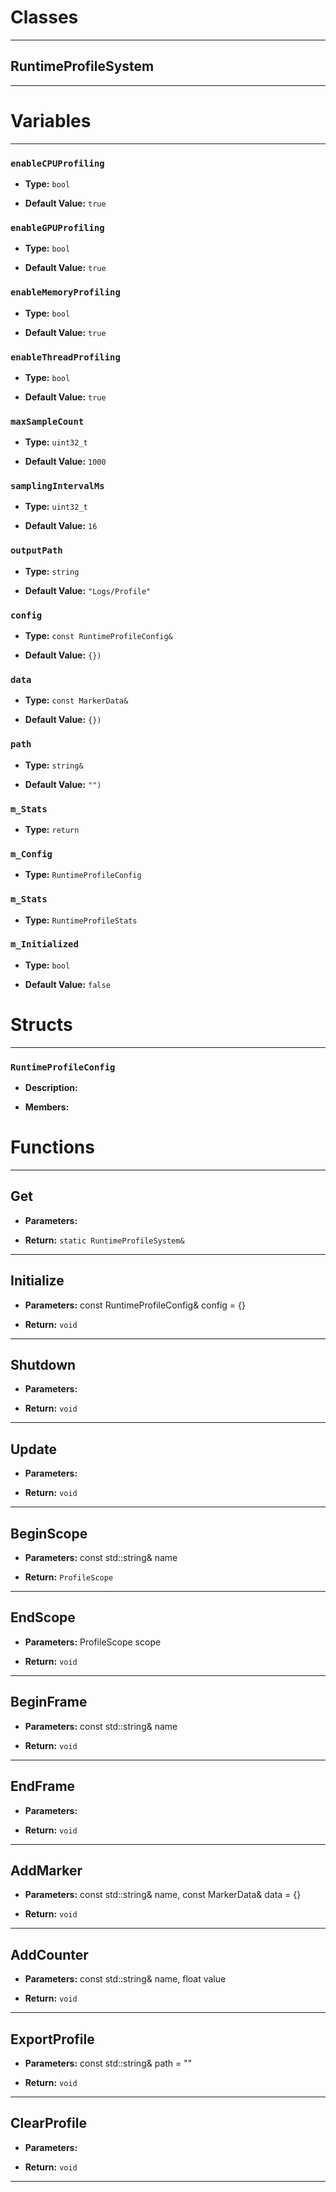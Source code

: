 # Classes
---

## RuntimeProfileSystem
---




# Variables
---

### `enableCPUProfiling`

- **Type:** `bool`

- **Default Value:** `true`



### `enableGPUProfiling`

- **Type:** `bool`

- **Default Value:** `true`



### `enableMemoryProfiling`

- **Type:** `bool`

- **Default Value:** `true`



### `enableThreadProfiling`

- **Type:** `bool`

- **Default Value:** `true`



### `maxSampleCount`

- **Type:** `uint32_t`

- **Default Value:** `1000`



### `samplingIntervalMs`

- **Type:** `uint32_t`

- **Default Value:** `16`



### `outputPath`

- **Type:** `string`

- **Default Value:** `"Logs/Profile"`



### `config`

- **Type:** `const RuntimeProfileConfig&`

- **Default Value:** `{})`



### `data`

- **Type:** `const MarkerData&`

- **Default Value:** `{})`



### `path`

- **Type:** `string&`

- **Default Value:** `"")`



### `m_Stats`

- **Type:** `return`



### `m_Config`

- **Type:** `RuntimeProfileConfig`



### `m_Stats`

- **Type:** `RuntimeProfileStats`



### `m_Initialized`

- **Type:** `bool`

- **Default Value:** `false`




# Structs
---

### `RuntimeProfileConfig`

- **Description:** 

- **Members:**




# Functions
---

## Get



- **Parameters:** 

- **Return:** `static RuntimeProfileSystem&`

---

## Initialize



- **Parameters:** const RuntimeProfileConfig& config = {}

- **Return:** `void`

---

## Shutdown



- **Parameters:** 

- **Return:** `void`

---

## Update



- **Parameters:** 

- **Return:** `void`

---

## BeginScope



- **Parameters:** const std::string& name

- **Return:** `ProfileScope`

---

## EndScope



- **Parameters:** ProfileScope scope

- **Return:** `void`

---

## BeginFrame



- **Parameters:** const std::string& name

- **Return:** `void`

---

## EndFrame



- **Parameters:** 

- **Return:** `void`

---

## AddMarker



- **Parameters:** const std::string& name, const MarkerData& data = {}

- **Return:** `void`

---

## AddCounter



- **Parameters:** const std::string& name, float value

- **Return:** `void`

---

## ExportProfile



- **Parameters:** const std::string& path = ""

- **Return:** `void`

---

## ClearProfile



- **Parameters:** 

- **Return:** `void`

---
